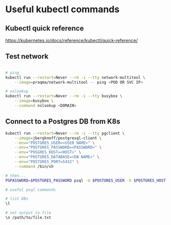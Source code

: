 # Useful kubectl commands

## Kubectl quick reference

https://kubernetes.io/docs/reference/kubectl/quick-reference/


## Test network

```bash

# ping
kubectl run --restart=Never --rm -i --tty network-multitool \
    --image=praqma/network-multitool -- ping <POD OR SVC IP>

# nslookup
kubectl run --restart=Never --rm -i --tty busybox \
    --image=busybox \
    --command nslookup <DOMAIN>
```

## Connect to a Postgres DB from K8s

```bash
kubectl run --restart=Never --rm -i --tty pgclient \
    --image=jbergknoff/postgresql-client \
    --env="POSTGRES_USER=<USER NAME>" \
    --env="POSTGRES_PASSWORD=<PASSWORD>" \
    --env="POSGRES_HOST=<HOST>" \
    --env="POSTGRES_DATABASE=<DB NAME>" \
    --env="POSTGRES_PORT=5432" \
    --command /bin/sh

# then...
PGPASSWORD=$POSTGRES_PASSWORD psql -U $POSTGRES_USER -h $POSTGRES_HOST -d $POSTGRES_DATABASE

# useful psql commands

# list DBs
\l

# set output to file
\o /path/to/file.txt
```